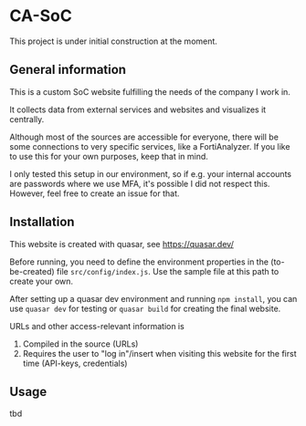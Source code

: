 # CA-SoC

This project is under initial construction at the moment.


## General information

This is a custom SoC website fulfilling the needs of the company I work in.

It collects data from external services and websites and visualizes it centrally.

Although most of the sources are accessible for everyone, there will be some connections to very specific services, like a FortiAnalyzer. If you like to use this for your own purposes, keep that in mind.

I only tested this setup in our environment, so if e.g. your internal accounts are passwords where we use MFA, it's possible I did not respect this. However, feel free to create an issue for that.


## Installation

This website is created with quasar, see https://quasar.dev/

Before running, you need to define the environment properties in the (to-be-created) file `src/config/index.js`. Use the sample file at this path to create your own.

After setting up a quasar dev environment and running `npm install`, you can use `quasar dev` for testing or `quasar build` for creating the final website.

URLs and other access-relevant information is
1) Compiled in the source (URLs)
2) Requires the user to "log in"/insert when visiting this website for the first time (API-keys, credentials)


## Usage
tbd
